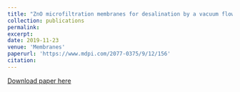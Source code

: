 ```yaml
---
title: "ZnO microfiltration membranes for desalination by a vacuum flow-through evaporation method"
collection: publications
permalink:
excerpt: 
date: 2019-11-23
venue: 'Membranes'
paperurl: 'https://www.mdpi.com/2077-0375/9/12/156'
citation:
---
```


[Download paper here](https://www.mdpi.com/2077-0375/9/12/156)

